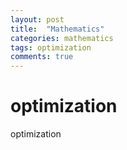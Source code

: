 ```yaml
---
layout: post
title:  "Mathematics"
categories: mathematics
tags: optimization
comments: true
---
```


# optimization 

optimization
